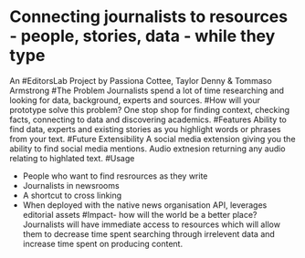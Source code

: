 # Connecting journalists to resources - people, stories, data - while they type
An #EditorsLab Project by Passiona Cottee, Taylor Denny & Tommaso Armstrong
#The Problem
Journalists spend a lot of time researching and looking for data, background, experts and sources.
#How will your prototype solve this problem?
One stop shop for finding context, checking facts, connecting to data and discovering academics.
#Features
Ability to find data, experts and existing stories as you highlight words or phrases from your text.
#Future Extensibility
A social media extension giving you the ability to find social media mentions. Audio extnesion returning any audio relating to highlated text.
#Usage
- People who want to find resrources as they write 
- Journalists in newsrooms
- A shortcut to cross linking
- When deployed with the native news organisation API, leverages editorial assets
#Impact- how will the world be a better place?
Journalists will have immediate access to resources which will allow them to decrease time spent searching through irrelevent data and increase time spent on producing content. 
